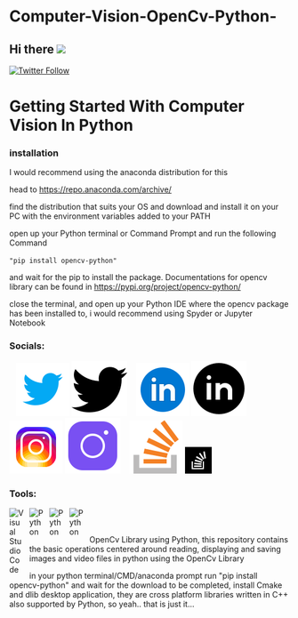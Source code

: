# Computer-Vision-OpenCv-Python-


## Hi there <a href="#"><img src="https://media.giphy.com/media/hvRJCLFzcasrR4ia7z/giphy.gif" width="4%"></a>

[![Twitter Follow](https://img.shields.io/twitter/follow/towbbie?color=1DA1F2&logo=twitter&style=for-the-badge)](https://twitter.com/intent/follow?original_referer=https%3A%2F%2Fgithub.com%towbbie&screen_name=towbbie)




# Getting Started With Computer Vision In Python

### installation
I would recommend using the anaconda distribution for this

head to https://repo.anaconda.com/archive/

find the distribution that suits your OS and download and install it on your PC with the environment variables added to your PATH

open up your Python terminal or Command Prompt and run the following Command

`"pip install opencv-python"`

 and wait for the pip to install the package. Documentations for opencv library can be found in https://pypi.org/project/opencv-python/

close the terminal, and open up your Python IDE where the opencv package has been installed to, i would recommend using Spyder or Jupyter Notebook

### Socials:

&nbsp;&nbsp;
[![website](./img/twitter-light.svg)](https://twitter.com/towbbie#gh-light-mode-only)
[![website](./img/twitter-dark.svg)](https://twitter.com/towbbie#gh-dark-mode-only)
&nbsp;&nbsp;
[![website](./img/icons8-linkedin-circled.svg)](https://www.linkedin.com/in/tobi-osoba-4a3090252#gh-light-mode-only)
[![website](./img/icons8-linkedin-circled-dark.svg)](https://www.linkedin.com/in/tobi-osoba-4a3090252#gh-dark-mode-only)
&nbsp;&nbsp;
[![website](./img/instagram-light.svg)](https://instagram.com/toby_osoba#gh-light-mode-only)
[![website](./img/instagram-dark.svg)](https://instagram.com/toby_osoba#gh-dark-mode-only)
&nbsp;&nbsp;
[![website](./img/stack-overflow-light.svg)](https://stackoverflow.com/users/17608129/toby#gh-light-mode-only)
[![website](./img/stackoverflow-dark.svg)](https://stackoverflow.com/users/17608129/toby#gh-dark-mode-only)





### Tools:

[<img align="left" alt="Visual Studio Code" width="26px" src="https://cdn.jsdelivr.net/gh/devicons/devicon/icons/vscode/vscode-original.svg" style="padding-right:10px;" />][vscode]
[<img align="left" alt="Python" width="26px" src="https://cdn.jsdelivr.net/gh/devicons/devicon/icons/python/python-original.svg" style="padding-right:10px;" />][Python]
[<img align="left" alt="Python" width="26px" src="https://cdn.jsdelivr.net/gh/devicons/devicon/icons/opencv/opencv-original.svg" style="padding-right:10px;" />][OpenCv]
[<img align="left" alt="Python" width="26px" src="https://cdn.jsdelivr.net/gh/devicons/devicon/icons/jupyter/jupyter-original-wordmark.svg" style="padding-right:10px;" />][jupyter]





<br />
<br />





OpenCv Library using Python, this repository contains the basic operations centered around reading, displaying and saving images and video files in python using the OpenCv Library

in your python terminal/CMD/anaconda prompt run "pip install opencv-python" and wait for the download to be completed, install Cmake and dlib desktop application, they are cross platform libraries written in C++ also supported by Python, so yeah.. that is just it...

[Python]: https://www.python.org/
[OpenCv]: https://opencv.org/
[tensorflow]: https://www.tensorflow.org/
[vscode]: https://code.visualstudio.com
[jupyter]: jupyter.org
